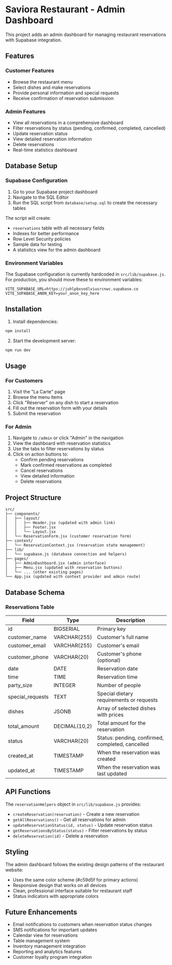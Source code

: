 # Saviora Restaurant - Admin Dashboard

This project adds an admin dashboard for managing restaurant reservations with Supabase integration.

## Features

### Customer Features

- Browse the restaurant menu
- Select dishes and make reservations
- Provide personal information and special requests
- Receive confirmation of reservation submission

### Admin Features

- View all reservations in a comprehensive dashboard
- Filter reservations by status (pending, confirmed, completed, cancelled)
- Update reservation status
- View detailed reservation information
- Delete reservations
- Real-time statistics dashboard

## Database Setup

### Supabase Configuration

1. Go to your Supabase project dashboard
2. Navigate to the SQL Editor
3. Run the SQL script from `database/setup.sql` to create the necessary tables

The script will create:

- `reservations` table with all necessary fields
- Indexes for better performance
- Row Level Security policies
- Sample data for testing
- A statistics view for the admin dashboard

### Environment Variables

The Supabase configuration is currently hardcoded in `src/lib/supabase.js`. For production, you should move these to environment variables:

```env
VITE_SUPABASE_URL=https://juhlpbxvodlviusrcnwc.supabase.co
VITE_SUPABASE_ANON_KEY=your_anon_key_here
```

## Installation

1. Install dependencies:

```bash
npm install
```

2. Start the development server:

```bash
npm run dev
```

## Usage

### For Customers

1. Visit the "La Carte" page
2. Browse the menu items
3. Click "Réserver" on any dish to start a reservation
4. Fill out the reservation form with your details
5. Submit the reservation

### For Admin

1. Navigate to `/admin` or click "Admin" in the navigation
2. View the dashboard with reservation statistics
3. Use the tabs to filter reservations by status
4. Click on action buttons to:
   - Confirm pending reservations
   - Mark confirmed reservations as completed
   - Cancel reservations
   - View detailed information
   - Delete reservations

## Project Structure

```
src/
├── components/
│   ├── layout/
│   │   ├── Header.jsx (updated with admin link)
│   │   ├── Footer.jsx
│   │   └── Layout.jsx
│   └── ReservationForm.jsx (customer reservation form)
├── context/
│   └── ReservationContext.jsx (reservation state management)
├── lib/
│   └── supabase.js (database connection and helpers)
├── pages/
│   ├── AdminDashboard.jsx (admin interface)
│   ├── Menu.jsx (updated with reservation buttons)
│   └── ... (other existing pages)
└── App.jsx (updated with context provider and admin route)
```

## Database Schema

### Reservations Table

| Field            | Type          | Description                                      |
| ---------------- | ------------- | ------------------------------------------------ |
| id               | BIGSERIAL     | Primary key                                      |
| customer_name    | VARCHAR(255)  | Customer's full name                             |
| customer_email   | VARCHAR(255)  | Customer's email                                 |
| customer_phone   | VARCHAR(20)   | Customer's phone (optional)                      |
| date             | DATE          | Reservation date                                 |
| time             | TIME          | Reservation time                                 |
| party_size       | INTEGER       | Number of people                                 |
| special_requests | TEXT          | Special dietary requirements or requests         |
| dishes           | JSONB         | Array of selected dishes with prices             |
| total_amount     | DECIMAL(10,2) | Total amount for the reservation                 |
| status           | VARCHAR(20)   | Status: pending, confirmed, completed, cancelled |
| created_at       | TIMESTAMP     | When the reservation was created                 |
| updated_at       | TIMESTAMP     | When the reservation was last updated            |

## API Functions

The `reservationHelpers` object in `src/lib/supabase.js` provides:

- `createReservation(reservation)` - Create a new reservation
- `getAllReservations()` - Get all reservations for admin
- `updateReservationStatus(id, status)` - Update reservation status
- `getReservationsByStatus(status)` - Filter reservations by status
- `deleteReservation(id)` - Delete a reservation

## Styling

The admin dashboard follows the existing design patterns of the restaurant website:

- Uses the same color scheme (#c59d5f for primary actions)
- Responsive design that works on all devices
- Clean, professional interface suitable for restaurant staff
- Status indicators with appropriate colors

## Future Enhancements

- Email notifications to customers when reservation status changes
- SMS notifications for important updates
- Calendar view for reservations
- Table management system
- Inventory management integration
- Reporting and analytics features
- Customer loyalty program integration
